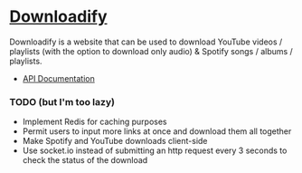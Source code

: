 # [Downloadify](https://downloadify.giuliopime.dev)
Downloadify is a website that can be used to download YouTube videos / playlists (with the option to download only audio) & Spotify songs / albums / playlists.  

- [API Documentation](htpps://downloadify-docs.giuliopime.dev)

### TODO (but I'm too lazy)
- Implement Redis for caching purposes
- Permit users to input more links at once and download them all together
- Make Spotify and YouTube downloads client-side 
- Use socket.io instead of submitting an http request every 3 seconds to check the status of the download